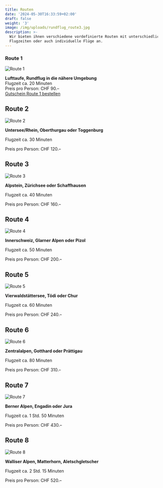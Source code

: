 ```yaml
---
title: Routen
date: '2024-05-30T16:33:59+02:00'
draft: false
weight: '3'
image: /img/uploads/rundflug_route3.jpg
description: >-
  Wir bieten ihnen verschiedene vordefinierte Routen mit unterschiedlichen
  Flugzeiten oder auch individuelle Flüge an.
---
```

### Route 1

![Route 1](/img/uploads/ausbildung_luftaufnahme.jpg)

**Lufttaufe, Rundflug in die nähere Umgebung**
\
Flugzeit ca. 20 Minuten
\
Preis pro Person: CHF 90.–
\
[Gutschein Route 1 bestellen](https://www.gurado.de/mfgt/gutscheine-rundfluge/gutschein-rundflug-route-1.html)

## Route 2

![Route 2](/img/uploads/rundflug_route2.jpg)

**Untersee/Rhein, Oberthurgau oder Toggenburg**

Flugzeit ca. 30 Minuten

Preis pro Person: CHF 120.–

## Route 3

![Route 3](/img/uploads/rundflug_route3.jpg)

**Alpstein, Zürichsee oder Schaffhausen**

Flugzeit ca. 40 Minuten

Preis pro Person: CHF 160.–

## Route 4

![Route 4](/img/uploads/rundflug_route4.jpg)

**Innerschweiz, Glarner Alpen oder Pizol**

Flugzeit ca. 50 Minuten

Preis pro Person: CHF 200.–

## Route 5

![Route 5](/img/uploads/rundflug_route5.jpg)

**Vierwaldstättersee, Tödi oder Chur**

Flugzeit ca. 60 Minuten

Preis pro Person: CHF 240.–

## Route 6

![Route 6](/img/uploads/rundflug_route6.jpg)

**Zentralalpen, Gotthard oder Prättigau**

Flugzeit ca. 80 Minuten

Preis pro Person: CHF 310.–

## Route 7

![Route 7](/img/uploads/rundflug_route7.jpg)

**Berner Alpen, Engadin oder Jura**

Flugzeit ca. 1 Std. 50 Minuten

Preis pro Person: CHF 430.–

## Route 8

![Route 8](/img/uploads/rundflug_route8.jpg)

**Walliser Alpen, Matterhorn, Aletschgletscher**

Flugzeit ca. 2 Std. 15 Minuten

Preis pro Person: CHF 520.–
